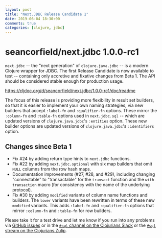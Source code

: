 ```yaml
---
layout: post
title: "Next.JDBC Release Candidate 1"
date: 2019-06-04 18:30:00
comments: true
categories: [clojure, jdbc]
---
```

# seancorfield/next.jdbc 1.0.0-rc1

`next.jdbc` -- the "next generation" of `clojure.java.jdbc` -- is a modern Clojure wrapper for JDBC. The first Release Candidate is now available to test -- containing only accretive and fixative changes from Beta 1. The API should be considered stable enough for production usage.

https://cljdoc.org/d/seancorfield/next.jdbc/1.0.0-rc1/doc/readme  

The focus of this release is providing more flexibility in result set builders, so that it is easier to implement your own naming strategies, via new builders that accept `:label-fn` and `:qualifier-fn` options. These mirror the `:column-fn` and `:table-fn` options used in `next.jdbc.sql` -- which are updated versions of `clojure.java.jdbc`'s `:entities` option. These new builder options are updated versions of `clojure.java.jdbc`'s `:identifiers` option.

## Changes since Beta 1

* Fix #24 by adding return type hints to `next.jdbc` functions.
* Fix #22 by adding `next.jdbc.optional` with six map builders that omit `NULL` columns from the row hash maps.
* Documentation improvements (#27, #28, and #29), including changing "connectable" to "transactable" for the `transact` function and the `with-transaction` macro (for consistency with the name of the underlying protocol).
* Fix #30 by adding `modified` variants of column name functions and builders. The `lower` variants have been rewritten in terms of these new `modified` variants. This adds `:label-fn` and `:qualifier-fn` options that mirror `:column-fn` and `:table-fn` for row builders.

Please take it for a test drive and let me know if you run into any problems via [GitHub issues](https://github.com/seancorfield/next-jdbc/issues) or in the [`#sql` channel on the Clojurians Slack](https://clojurians.slack.com/messages/C1Q164V29/details/) or the [`#sql` stream on the Clojurians Zulip](https://clojurians.zulipchat.com/#narrow/stream/152063-sql).
